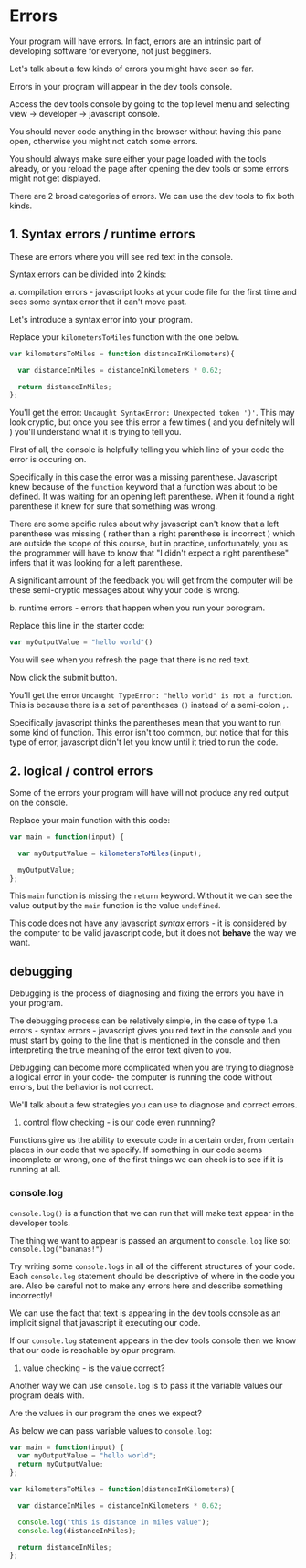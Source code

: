 # Errors

Your program will have errors. In fact, errors are an intrinsic part of developing software for everyone, not just begginers.

Let's talk about a few kinds of errors you might have seen so far.

Errors in your program will appear in the dev tools console.

Access the dev tools console by going to the top level menu and selecting view -&gt; developer -&gt; javascript console.

You should never code anything in the browser without having this pane open, otherwise you might not catch some errors.

You should always make sure either your page loaded with the tools already, or you reload the page after opening the dev tools or some errors might not get displayed.

There are 2 broad categories of errors. We can use the dev tools to fix both kinds.

## 1. Syntax errors / runtime errors

These are errors where you will see red text in the console.

Syntax errors can be divided into 2 kinds:

a. compilation errors - javascript looks at your code file for the first time and sees some syntax error that it can't move past.

Let's introduce a syntax error into your program.

Replace your `kilometersToMiles` function with the one below.

```javascript
var kilometersToMiles = function distanceInKilometers){

  var distanceInMiles = distanceInKilometers * 0.62;

  return distanceInMiles;
};
```

You'll get the error: `Uncaught SyntaxError: Unexpected token ')'`. This may look cryptic, but once you see this error a few times \( and you definitely will \) you'll understand what it is trying to tell you.

FIrst of all, the console is helpfully telling you which line of your code the error is occuring on.

Specifically in this case the error was a missing parenthese. Javascript knew because of the `function` keyword that a function was about to be defined. It was waiting for an opening left parenthese. When it found a right parenthese it knew for sure that something was wrong.

There are some spcific rules about why javascript can't know that a left parenthese was missing \( rather than a right parenthese is incorrect \) which are outside the scope of this course, but in practice, unfortunately, you as the programmer will have to know that "I didn't expect a right parenthese" infers that it was looking for a left parenthese.

A significant amount of the feedback you will get from the computer will be these semi-cryptic messages about why your code is wrong.

b. runtime errors - errors that happen when you run your porogram.

Replace this line in the starter code:

```javascript
var myOutputValue = "hello world"()
```

You will see when you refresh the page that there is no red text.

Now click the submit button.

You'll get the error `Uncaught TypeError: "hello world" is not a function`. This is because there is a set of parentheses `()` instead of a semi-colon `;`.

Specifically javascript thinks the parentheses mean that you want to run some kind of function. This error isn't too common, but notice that for this type of error, javascript didn't let you know until it tried to run the code.

## 2. logical / control errors

Some of the errors your program will have will not produce any red output on the console.

Replace your main function with this code:

```javascript
var main = function(input) {

  var myOutputValue = kilometersToMiles(input);

  myOutputValue;
};
```

This `main` function is missing the `return` keyword. Without it we can see the value output by the `main` function is the value `undefined`.

This code does not have any javascript _syntax_ errors - it is considered by the computer to be valid javascript code, but it does not **behave** the way we want.

## debugging

Debugging is the process of diagnosing and fixing the errors you have in your program.

The debugging process can be relatively simple, in the case of type 1.a errors - syntax errors - javascript gives you red text in the console and you must start by going to the line that is mentioned in the console and then interpreting the true meaning of the error text given to you.

Debugging can become more complicated when you are trying to diagnose a logical error in your code- the computer is running the code without errors, but the behavior is not correct.

We'll talk about a few strategies you can use to diagnose and correct errors.

1. control flow checking - is our code even runnning?

Functions give us the ability to execute code in a certain order, from certain places in our code that we specify. If something in our code seems incomplete or wrong, one of the first things we can check is to see if it is running at all.

### console.log

`console.log()` is a function that we can run that will make text appear in the developer tools.

The thing we want to appear is passed an argument to `console.log` like so: `console.log("bananas!")`

Try writing some `console.log`s in all of the different structures of your code. Each `console.log` statement should be descriptive of where in the code you are. Also be careful not to make any errors here and describe something incorrectly!

We can use the fact that text is appearing in the dev tools console as an implicit signal that javascript it executing our code.

If our `console.log` statement appears in the dev tools console then we know that our code is reachable by opur program.

1. value checking - is the value correct?

Another way we can use `console.log` is to pass it the variable values our program deals with.

Are the values in our program the ones we expect?

As below we can pass variable values to `console.log`:

```javascript
var main = function(input) {
  var myOutputValue = "hello world";
  return myOutputValue;
};

var kilometersToMiles = function(distanceInKilometers){

  var distanceInMiles = distanceInKilometers * 0.62;

  console.log("this is distance in miles value");
  console.log(distanceInMiles);

  return distanceInMiles;
};
```

